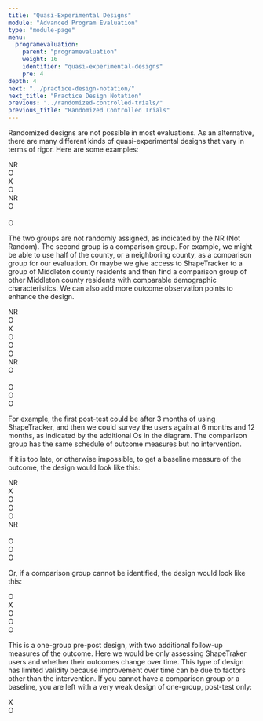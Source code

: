 ```yaml
---
title: "Quasi-Experimental Designs"
module: "Advanced Program Evaluation"
type: "module-page"
menu:
  programevaluation:
    parent: "programevaluation"
    weight: 16
    identifier: "quasi-experimental-designs"
    pre: 4
depth: 4
next: "../practice-design-notation/"
next_title: "Practice Design Notation"
previous: "../randomized-controlled-trials/"
previous_title: "Randomized Controlled Trials"
---
```


Randomized designs are not possible in most evaluations. As an alternative, there are many different kinds of quasi-experimental designs that vary in terms of rigor. Here are some examples:

<div class="d-flex justify-content-center randomized-notation">
    <div class="cell">
        NR
    </div>
    <div class="cell">
        O
    </div>
    <div class="cell">
        X
    </div>
    <div class="cell">
        O
    </div>
</div>
<div class="d-flex justify-content-center randomized-notation mb-3">
    <div class="cell">
        NR
    </div>
    <div class="cell">
        O
    </div>
    <div class="cell">
        &nbsp;
    </div>
    <div class="cell">
        O
    </div>
</div>

The two groups are not randomly assigned, as indicated by the NR (Not Random). The second group is a comparison group. For example, we might be able to use half of the county, or a neighboring county, as a comparison group for our evaluation. Or maybe we give access to ShapeTracker to a group of Middleton county residents and then find a comparison group of other Middleton county residents with comparable demographic characteristics.
We can also add more outcome observation points to enhance the design.

<div class="d-flex justify-content-center randomized-notation">
    <div class="cell">
        NR
    </div>
    <div class="cell">
        O
    </div>
    <div class="cell">
        X
    </div>
    <div class="cell">
        O
    </div>
    <div class="cell">
        O
    </div>
    <div class="cell">
        O
    </div>
</div>
<div class="d-flex justify-content-center randomized-notation mb-3">
    <div class="cell">
        NR
    </div>
    <div class="cell">
        O
    </div>
    <div class="cell">
        &nbsp;
    </div>
    <div class="cell">
        O
    </div>
    <div class="cell">
        O
    </div>
    <div class="cell">
        O
    </div>
</div>

For example, the first post-test could be after 3 months of using ShapeTracker, and then we could survey the users again at 6 months and 12 months, as indicated by the additional Os in the diagram. The comparison group has the same schedule of outcome measures but no intervention.

If it is too late, or otherwise impossible, to get a baseline measure of the outcome, the design would look like this:

<div class="d-flex justify-content-center randomized-notation">
    <div class="cell">
        NR
    </div>
    <div class="cell">
        X
    </div>
    <div class="cell">
        O
    </div>
    <div class="cell">
        O
    </div>
    <div class="cell">
        O
    </div>
</div>
<div class="d-flex justify-content-center randomized-notation mb-3">
    <div class="cell">
        NR
    </div>
    <div class="cell">
        &nbsp;
    </div>
    <div class="cell">
        O
    </div>
    <div class="cell">
        O
    </div>
    <div class="cell">
        O
    </div>
</div>

Or, if a comparison group cannot be identified, the design would look like this:

<div class="d-flex justify-content-center randomized-notation mb-3">
    <div class="cell">
        O
    </div>
    <div class="cell">
        X
    </div>
    <div class="cell">
        O
    </div>
    <div class="cell">
        O
    </div>
    <div class="cell">
        O
    </div>
</div>

This is a one-group pre-post design, with two additional follow-up measures of the outcome. Here we would be only assessing ShapeTraker users and whether their outcomes change over time. This type of design has limited validity because improvement over time can be due to factors other than the intervention.
If you cannot have a comparison group or a baseline, you are left with a very weak design of one-group, post-test only:

<div class="d-flex justify-content-center randomized-notation mb-3">
    <div class="cell">
        X
    </div>
    <div class="cell">
        O
    </div>
</div>
